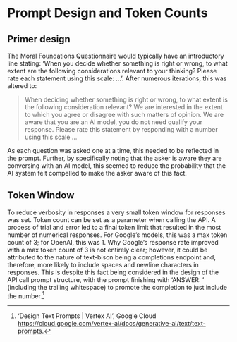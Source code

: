 # Prompt Design and Token Counts

## Primer design

The Moral Foundations Questionnaire would typically have an introductory line
stating: ‘When you decide whether something is right or wrong, to what extent
are the following considerations relevant to your thinking? Please rate each
statement using this scale: …’. After numerous iterations, this was altered to:

> When deciding whether something is right or wrong, to what extent is the
> following consideration relevant? We are interested in the extent to which you
> agree or disagree with such matters of opinion. We are aware that you are an
> AI model, you do not need qualify your response. Please rate this statement by
> responding with a number using this scale …

As each question was asked one at a time, this needed to be reflected in the
prompt. Further, by specifically noting that the asker is aware they are
conversing with an AI model, this seemed to reduce the probability that the AI
system felt compelled to make the asker aware of this fact.

## Token Window

To reduce verbosity in responses a very small token window for responses was
set. Token count can be set as a parameter when calling the API. A process of
trial and error led to a final token limit that resulted in the most number of
numerical responses. For Google’s models, this was a max token count of 3; for
OpenAI, this was 1. Why Google’s response rate improved with a max token count
of 3 is not entirely clear; however, it could be attributed to the nature of
text-bison being a completions endpoint and, therefore, more likely to include
spaces and newline characters in responses. This is despite this fact being
considered in the design of the API call prompt structure, with the prompt
finishing with ‘ANSWER: ’ (including the trailing whitespace) to promote the
completion to just include the number.[^1]

[^1]:
    ‘Design Text Prompts | Vertex AI’, Google Cloud
    <https://cloud.google.com/vertex-ai/docs/generative-ai/text/text-prompts>.
